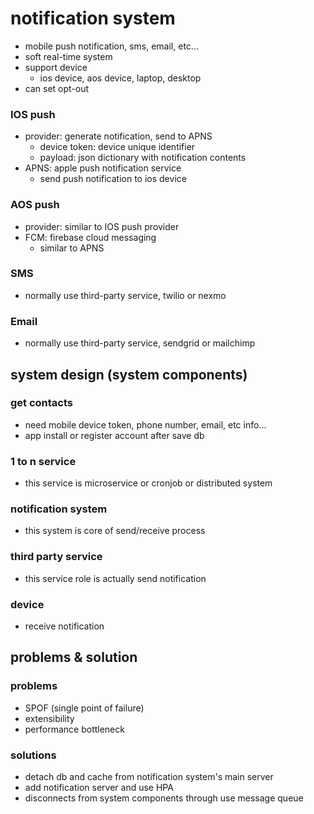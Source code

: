 # notification system
- mobile push notification, sms, email, etc...
- soft real-time system
- support device
  - ios device, aos device, laptop, desktop
- can set opt-out

### IOS push
- provider: generate notification, send to APNS
  - device token: device unique identifier
  - payload: json dictionary with notification contents
- APNS: apple push notification service
  - send push notification to ios device

### AOS push
- provider: similar to IOS push provider
- FCM: firebase cloud messaging
  - similar to APNS

### SMS
- normally use third-party service, twilio or nexmo

### Email
- normally use third-party service, sendgrid or mailchimp

## system design (system components)

### get contacts
- need mobile device token, phone number, email, etc info...
- app install or register account after save db

### 1 to n service
- this service is microservice or cronjob or distributed system

### notification system
- this system is core of send/receive process

### third party service
- this service role is actually send notification

### device
- receive notification

## problems & solution

### problems
- SPOF (single point of failure)
- extensibility
- performance bottleneck

### solutions
- detach db and cache from notification system's main server
- add notification server and use HPA
- disconnects from system components through use message queue